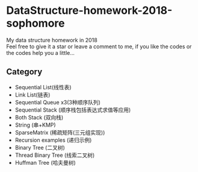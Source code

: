 # DataStructure-homework-2018-sophomore
My data structure homework in 2018   
Feel free to give it a star or leave a comment to me, if you like the codes or the codes help you a little...
## Category
* Sequential List(线性表)
* Link List(链表)
* Sequential Queue x3(3种顺序队列)
* Sequential Stack (顺序栈包括表达式求值等应用)
* Both Stack (双向栈) 
* String (串+KMP)
* SparseMatrix (稀疏矩阵(三元组实现))
* Recursion examples (递归示例)
* Binary Tree (二叉树)
* Thread Binary Tree (线索二叉树)
* Huffman Tree (哈夫曼树)
